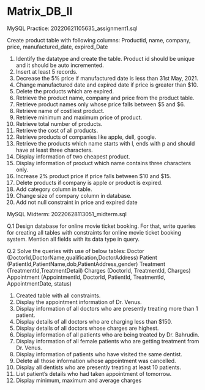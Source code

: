 # Matrix_DB_II
MySQL Practice:  20220621105635_assignment1.sql



Create product table with following columns:
Productid, name, company, price, manufactured_date, expired_Date
  1. Identify the datatype and create the table. Product id should be unique and it should be auto
  incremented.
  2. Insert at least 5 records.
  3. Decrease the 5% price if manufactured date is less than 31st May, 2021.
  4. Change manufactured date and expired date if price is greater than $10.
  5. Delete the products which are expired.
  6. Retrieve the product name, company and price from the product table.
  7. Retrieve product names only whose price falls between $5 and $6.
  8. Retrieve name of costliest product.
  9. Retrieve minimum and maximum price of product.
  10. Retrieve total number of products.
  11. Retrieve the cost of all products.
  12. Retrieve products of companies like apple, dell, google.
  13. Retrieve the products which name starts with l, ends with p and should have at least three
  characters.
  14. Display information of two cheapest product.
  15. Display information of product which name contains three characters only.
  16. Increase 2% product price if price falls between $10 and $15.
  17. Delete products if company is apple or product is expired.
  18. Add category column in table.
  19. Change size of company column in database.
  20. Add not null constraint in price and expired date



MySQL Midterm: 20220628113051_midterm.sql

Q.1 Design database for online movie ticket booking. For that, write queries for creating all
tables with constraints for online movie ticket booking system. Mention all fields with its
data type in query. 

Q.2 Solve the queries with use of below tables: 
Doctor (DoctorId,DoctorName,qualification,DoctorAddress)
Patient (PatientId,PatientName,dob,PatientAddress,gender)
Treatment (TreatmentId,TreatmentDetail)
Charges (DoctorId, TreatmentId, Charges)
Appointment (AppointmentId, DoctorId, PatientId, TreatmentId, AppointmentDate, status)
  1. Created table with all constraints.
  2. Display the appointment information of Dr. Venus.
  3. Display information of all doctors who are presently treating more than 1 patient.
  4. Display details of all doctors who are charging less than $150.
  5. Display details of all doctors whose charges are highest.
  6. Display information of all patients who are being treated by Dr. Bahrudin.
  7. Display information of all female patients who are getting treatment from Dr. Venus.
  8. Display information of patients who have visited the same dentist.
  9. Delete all those information whose appointment was cancelled.
  10. Display all dentists who are presently treating at least 10 patients.
  11. List patient’s details who had taken appointment of tomorrow.
  12. Display minimum, maximum and average charges
